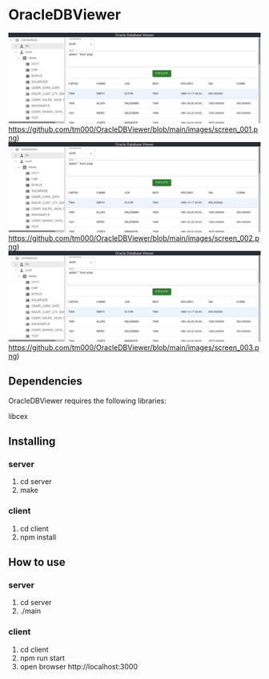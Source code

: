 # OracleDBViewer
![main screen](https://github.com/tm000/OracleDBViewer/blob/main/images/screen_001.png)https://github.com/tm000/OracleDBViewer/blob/main/images/screen_001.png)
![main screen](https://github.com/tm000/OracleDBViewer/blob/main/images/screen_001.png)https://github.com/tm000/OracleDBViewer/blob/main/images/screen_002.png)
![main screen](https://github.com/tm000/OracleDBViewer/blob/main/images/screen_001.png)https://github.com/tm000/OracleDBViewer/blob/main/images/screen_003.png)

## Dependencies
OracleDBViewer requires the following libraries:

libcex

## Installing
### server
1. cd server
2. make
### client
1. cd client
2. npm install

## How to use
### server
1. cd server
2. ./main
### client
1. cd client
2. npm run start
3. open browser http://localhost:3000

